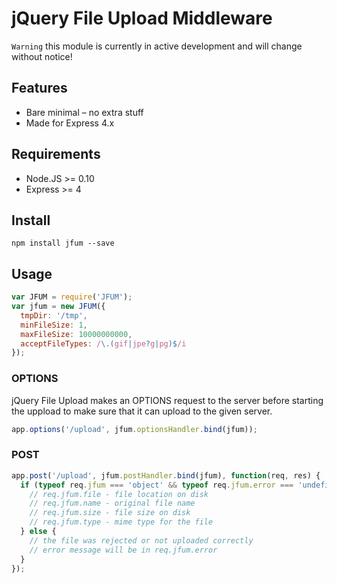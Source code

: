jQuery File Upload Middleware
=============================

`Warning` this module is currently in active development and will change without
notice!

## Features

* Bare minimal – no extra stuff
* Made for Express 4.x

## Requirements

* Node.JS >= 0.10
* Express >= 4

## Install

```
npm install jfum --save
```

## Usage

```javascript
var JFUM = require('JFUM');
var jfum = new JFUM({
  tmpDir: '/tmp',
  minFileSize: 1,
  maxFileSize: 10000000000,
  acceptFileTypes: /\.(gif|jpe?g|pg)$/i
});
```

### OPTIONS

jQuery File Upload makes an OPTIONS request to the server before starting the
uppload to make sure that it can upload to the given server.

```javascript
app.options('/upload', jfum.optionsHandler.bind(jfum));
```

### POST

```javascript
app.post('/upload', jfum.postHandler.bind(jfum), function(req, res) {
  if (typeof req.jfum === 'object' && typeof req.jfum.error === 'undefined') {
    // req.jfum.file - file location on disk
    // req.jfum.name - original file name
    // req.jfum.size - file size on disk
    // req.jfum.type - mime type for the file
  } else {
    // the file was rejected or not uploaded correctly
    // error message will be in req.jfum.error
  }
});
```

